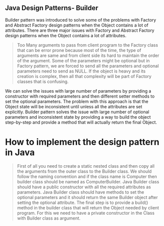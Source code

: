 ## Java Design Patterns- Builder
 Builder pattern was introduced to solve some of the problems with Factory and Abstract Factory design patterns when the Object contains a lot of attributes. 
 There are three major issues with Factory and Abstract Factory design patterns when the Object contains a lot of attributes. 

>  Too Many arguments to pass from client program to the Factory class that can be error prone because most of the time, the type of arguments are same and from client side its hard to maintain the order of the argument. 
> Some of the parameters might be optional but in Factory pattern, we are forced to send all the parameters and optional parameters need to send as NULL. 
> If the object is heavy and its creation is complex, then all that complexity will be part of Factory classes that is confusing.

 We can solve the issues with large number of parameters by providing a constructor with required parameters and then different setter methods to set the optional parameters. The problem with this approach is that the Object state will be inconsistent until unless all the attributes are set explicitly.
 Builder pattern solves the issue with large number of optional parameters and inconsistent state by providing a way to build the object step-by-step and provide a method that will actually return the final Object.

# How to implement the design pattern in Java 

> First of all you need to create a static nested class and then copy all the arguments from the outer class to the Builder class. We should follow the naming convention and if the class name is Computer then builder class should be named as ComputerBuilder.
> Java Builder class should have a public constructor with all the required attributes as parameters.
> Java Builder class should have methods to set the optional parameters and it should return the same Builder object after setting the optional attribute.
> The final step is to provide a build() method in the builder class that will return the Object needed by client program. For this we need to have a private constructor in the Class with Builder class as argument.
